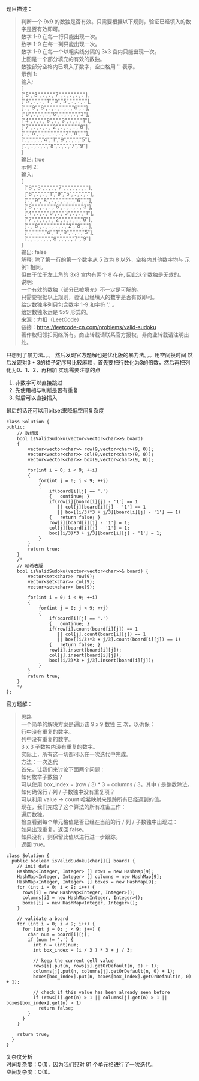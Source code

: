题目描述：
> 判断一个 9x9 的数独是否有效。只需要根据以下规则，验证已经填入的数字是否有效即可。    
数字 1-9 在每一行只能出现一次。        
数字 1-9 在每一列只能出现一次。       
数字 1-9 在每一个以粗实线分隔的 3x3 宫内只能出现一次。      
上图是一个部分填充的有效的数独。             
数独部分空格内已填入了数字，空白格用 '.' 表示。      
示例 1:      
输入:      
[      
  ["5","3",".",".","7",".",".",".","."],         
  ["6",".",".","1","9","5",".",".","."],        
  [".","9","8",".",".",".",".","6","."],      
  ["8",".",".",".","6",".",".",".","3"],      
  ["4",".",".","8",".","3",".",".","1"],      
  ["7",".",".",".","2",".",".",".","6"],       
  [".","6",".",".",".",".","2","8","."],      
  [".",".",".","4","1","9",".",".","5"],        
  [".",".",".",".","8",".",".","7","9"]        
]       
输出: true       
示例 2:       
输入:       
[       
  ["8","3",".",".","7",".",".",".","."],       
  ["6",".",".","1","9","5",".",".","."],        
  [".","9","8",".",".",".",".","6","."],     
  ["8",".",".",".","6",".",".",".","3"],      
  ["4",".",".","8",".","3",".",".","1"],      
  ["7",".",".",".","2",".",".",".","6"],         
  [".","6",".",".",".",".","2","8","."],       
  [".",".",".","4","1","9",".",".","5"],      
  [".",".",".",".","8",".",".","7","9"]       
]      
输出: false           
解释: 除了第一行的第一个数字从 5 改为 8 以外，空格内其他数字均与 示例1 相同。       
     但由于位于左上角的 3x3 宫内有两个 8 存在, 因此这个数独是无效的。         
说明:       
一个有效的数独（部分已被填充）不一定是可解的。       
只需要根据以上规则，验证已经填入的数字是否有效即可。     
给定数独序列只包含数字 1-9 和字符 '.' 。    
给定数独永远是 9x9 形式的。       
来源：力扣（LeetCode）        
链接：https://leetcode-cn.com/problems/valid-sudoku       
著作权归领扣网络所有。商业转载请联系官方授权，非商业转载请注明出处。     

只想到了暴力法。。。
然后发现官方题解也是优化版的暴力法。。。用空间换时间
然后发现对3 * 3的格子定序号比较麻烦，首先要把行数化为3的倍数，然后再把列化为0、1、2，再相加
实现需要注意的点
1. 非数字可以直接跳过
2. 先使用相与判断是否有重复
3. 然后可以直接插入

最后的话还可以用bitset来降低空间复杂度
```
class Solution {
public:
    // 数组版
    bool isValidSudoku(vector<vector<char>>& board) 
    {
        vector<vector<char>> row(9,vector<char>(9, 0));
        vector<vector<char>> col(9,vector<char>(9, 0));
        vector<vector<char>> box(9,vector<char>(9, 0));
        
        for(int i = 0; i < 9; ++i)
        {
            for(int j = 0; j < 9; ++j)
            {
                if(board[i][j] == '.')
                {   continue; }
                if(row[i][board[i][j] - '1'] == 1
                   || col[j][board[i][j] - '1'] == 1
                   || box[(i/3)*3 + j/3][board[i][j] - '1'] == 1)
                {   return false; }
                row[i][board[i][j] - '1'] = 1;
                col[j][board[i][j] - '1'] = 1;
                box[(i/3)*3 + j/3][board[i][j] - '1'] = 1;
            }
        }
        return true;
    }
    /*
    // 哈希表版
    bool isValidSudoku(vector<vector<char>>& board) {
        vector<set<char>> row(9);
        vector<set<char>> col(9);
        vector<set<char>> box(9);
        
        for(int i = 0; i < 9; ++i)
        {
            for(int j = 0; j < 9; ++j)
            {
                if(board[i][j] == '.')
                {   continue; }
                if(row[i].count(board[i][j]) == 1
                   || col[j].count(board[i][j]) == 1
                   || box[(i/3)*3 + j/3].count(board[i][j]) == 1)
                {   return false; }
                row[i].insert(board[i][j]);
                col[j].insert(board[i][j]);
                box[(i/3)*3 + j/3].insert(board[i][j]);
            }
        }
        return true;
    }
    */
};
```

官方题解：
> 思路     
一个简单的解决方案是遍历该 9 x 9 数独 三 次，以确保：      
行中没有重复的数字。        
列中没有重复的数字。      
3 x 3 子数独内没有重复的数字。      
实际上，所有这一切都可以在一次迭代中完成。       
方法：一次迭代      
首先，让我们来讨论下面两个问题：       
如何枚举子数独？        
可以使用 box_index = (row / 3) * 3 + columns / 3，其中 / 是整数除法。      
如何确保行 / 列 / 子数独中没有重复项？         
可以利用 value -> count 哈希映射来跟踪所有已经遇到的值。         
现在，我们完成了这个算法的所有准备工作：      
遍历数独。       
检查看到每个单元格值是否已经在当前的行 / 列 / 子数独中出现过：       
如果出现重复，返回 false。      
如果没有，则保留此值以进行进一步跟踪。     
返回 true。      
```
class Solution {
  public boolean isValidSudoku(char[][] board) {
    // init data
    HashMap<Integer, Integer> [] rows = new HashMap[9];
    HashMap<Integer, Integer> [] columns = new HashMap[9];
    HashMap<Integer, Integer> [] boxes = new HashMap[9];
    for (int i = 0; i < 9; i++) {
      rows[i] = new HashMap<Integer, Integer>();
      columns[i] = new HashMap<Integer, Integer>();
      boxes[i] = new HashMap<Integer, Integer>();
    }

    // validate a board
    for (int i = 0; i < 9; i++) {
      for (int j = 0; j < 9; j++) {
        char num = board[i][j];
        if (num != '.') {
          int n = (int)num;
          int box_index = (i / 3 ) * 3 + j / 3;

          // keep the current cell value
          rows[i].put(n, rows[i].getOrDefault(n, 0) + 1);
          columns[j].put(n, columns[j].getOrDefault(n, 0) + 1);
          boxes[box_index].put(n, boxes[box_index].getOrDefault(n, 0) + 1);

          // check if this value has been already seen before
          if (rows[i].get(n) > 1 || columns[j].get(n) > 1 || boxes[box_index].get(n) > 1)
            return false;
        }
      }
    }

    return true;
  }
}
```
复杂度分析     
时间复杂度：O(1)，因为我们只对 81 个单元格进行了一次迭代。      
空间复杂度：O(1)。    
